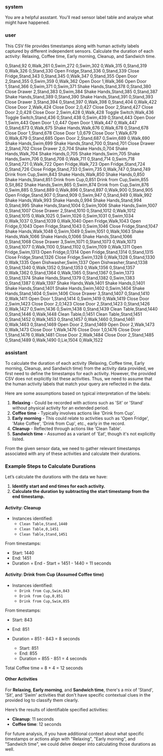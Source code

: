 ### system
You are a helpful assstant. You'll read sensor label table and analyze what might have happened.
### user

This CSV file provides timestamps along with human activity labels captured by different independent sensors.
Calculate the duration of each activity: Relaxing, Coffee time, Early morning, Cleanup, and Sandwich time.
    
0,Stand,92
0,Walk,261
0,Swim,272
0,Swim,302
0,Walk,315
0,Stand,319
0,Walk,326
0,Stand,330
Open Fridge,Stand,336
0,Stand,339
Close Fridge,Stand,343
0,Stand,345
0,Walk,347
0,Stand,355
Open Door 2,Stand,355
0,Swim,359
0,Walk,362
Open Door 1,Walk,366
Open Door 1,Stand,366
0,Swim,371
0,Swim,371
Shake Hands,Stand,378
0,Stand,380
Close Drawer 2,Stand,383
0,Swim,384
Shake Hands,Stand,385
0,Stand,387
Shake Hands,Stand,389
0,Stand,390
Shake Hands,Stand,391
0,Stand,393
Close Drawer 3,Stand,394
0,Stand,397
0,Walk,398
0,Stand,404
0,Walk,422
Close Door 2,Walk,424
Close Door 2,0,427
Close Door 2,Stand,427
Close Door 2,0,428
Close Door 2,Swim,428
0,Walk,428
Toggle Switch,Walk,436
Toggle Switch,Stand,436
0,Stand,438
0,Swim,439
0,Stand,443
Open Door 1,Swim,443
Open Door 1,0,447
Open Door 1,Walk,447
0,Walk,447
0,Stand,673
0,Walk,675
Shake Hands,Walk,676
0,Walk,678
0,Stand,678
Close Door 1,Stand,678
Close Door 1,0,679
Close Door 1,Walk,679
0,Walk,679
0,Stand,685
Open Door 2,Stand,687
0,Swim,689
0,Walk,690
Shake Hands,Swim,699
Shake Hands,Stand,700
0,Stand,701
Close Drawer 2,Stand,702
Close Drawer 2,0,704
Shake Hands,0,704
Shake Hands,Walk,704
Shake Hands,0,705
Shake Hands,Swim,705
Shake Hands,Swim,706
0,Stand,708
0,Walk,711
0,Stand,714
0,Swim,718
0,Stand,721
0,Walk,722
Open Fridge,Walk,723
Open Fridge,Stand,724
0,Stand,726
Close Fridge,Stand,733
0,Swim,735
0,Walk,747
0,Stand,749
Drink from Cup,Swim,843
Shake Hands,Walk,850
Shake Hands,0,850
Shake Hands,Stand,851
Drink from Cup,0,851
Drink from Cup,Swim,855
0,Sit,862
Shake Hands,Swim,865
0,Swim,874
Drink from Cup,Swim,876
0,Swim,885
0,Stand,889
0,Walk,896
0,Stand,897
0,Walk,900
0,Stand,905
Open Fridge,Stand,907
0,Stand,909
0,Swim,947
0,Stand,949
0,Walk,992
Shake Hands,Walk,993
Shake Hands,0,994
Shake Hands,Stand,994
0,Stand,995
Shake Hands,Stand,1004
0,Swim,1006
Shake Hands,Swim,1007
0,Stand,1007
Close Drawer 2,Stand,1010
0,Stand,1012
0,Walk,1012
0,Stand,1015
0,Walk,1025
0,Swim,1026
0,Swim,1031
0,Swim,1034
0,Walk,1037
0,Stand,1039
0,Walk,1040
Open Fridge,Walk,1043
Open Fridge,0,1043
Open Fridge,Stand,1043
0,Swim,1046
Close Fridge,Stand,1047
Shake Hands,Walk,1048
0,Swim,1049
0,Swim,1051
0,Walk,1063
Shake Hands,Walk,1066
Shake Hands,0,1066
Shake Hands,Stand,1066
0,Stand,1068
Close Drawer 3,Swim,1071
0,Stand,1073
0,Walk,1073
0,Stand,1077
0,Walk,1100
0,Stand,1102
0,Swim,1109
0,Walk,1311
Open Fridge,Swim,1313
Open Fridge,0,1314
Open Fridge,Stand,1314
0,Stand,1315
Close Fridge,Stand,1326
Close Fridge,Swim,1328
0,Walk,1328
0,Stand,1330
0,Walk,1335
Open Dishwasher,Swim,1337
Open Dishwasher,Stand,1338
0,Stand,1340
0,Walk,1352
0,Stand,1353
0,Walk,1356
0,Stand,1357
0,Walk,1362
0,Stand,1364
0,Walk,1365
0,Stand,1367
0,Swim,1373
0,Stand,1374
Shake Hands,Stand,1379
0,Stand,1382
0,Swim,1383
0,Stand,1387
0,Walk,1397
Shake Hands,Walk,1401
Shake Hands,0,1401
Shake Hands,Stand,1401
Shake Hands,Swim,1402
0,Swim,1404
Shake Hands,Stand,1404
0,Swim,1406
Close Drawer 3,Stand,1407
0,Stand,1410
0,Walk,1411
Open Door 1,Stand,1414
0,Swim,1419
0,Walk,1419
Close Door 2,Swim,1423
Close Door 2,0,1423
Close Door 2,Stand,1423
0,Stand,1426
0,Walk,1427
0,Swim,1436
0,Swim,1438
0,Stand,1439
Clean Table,Stand,1440
0,Stand,1446
0,Walk,1448
Clean Table,0,1451
Clean Table,Stand,1451
0,Stand,1452
0,Walk,1453
0,Stand,1457
0,Walk,1460
0,Stand,1461
0,Walk,1463
0,Stand,1469
Open Door 2,Stand,1469
Open Door 2,Walk,1473
0,Walk,1473
Close Door 1,Walk,1476
Close Door 1,0,1476
Close Door 1,Stand,1476
0,Walk,1481
Close Door 2,Walk,1484
Close Door 2,Stand,1485
0,Stand,1489
0,Walk,1490
0,Lie,1504
0,Walk,1522

### assistant
To calculate the duration of each activity (Relaxing, Coffee time, Early morning, Cleanup, and Sandwich time) from the activity data provided, we first need to define the timestamps for each activity. However, the provided CSV does not explicitly list these activities. Thus, we need to assume that the human activity labels that match your query are reflected in the data.

Here are some assumptions based on typical interpretation of the labels:
1. **Relaxing** - Could be recorded with actions such as 'Sit' or 'Stand' without physical activity for an extended period.
2. **Coffee time** - Typically involves actions like 'Drink from Cup'.
3. **Early morning** - This could relate to activities such as 'Open Fridge', 'Make Coffee', 'Drink from Cup', etc., early in the record.
4. **Cleanup** - Reflected through actions like 'Clean Table'.
5. **Sandwich time** - Assumed as a variant of 'Eat', though it's not explicitly listed.

From the given sensor data, we need to gather relevant timestamps associated with any of these activities and calculate their durations. 

### Example Steps to Calculate Durations
Let’s calculate the durations with the data we have:

1. **Identify start and end times for each activity.**
2. **Calculate the duration by subtracting the start timestamp from the end timestamp.**

#### Activity: Cleanup

- Instances identified:
  - `Clean Table,Stand,1440`
  - `Clean Table,0,1451`
  - `Clean Table,Stand,1451`

From timestamps:
- Start: 1440
- End: 1451
- Duration = End - Start = 1451 - 1440 = 11 seconds

#### Activity: Drink from Cup (Assumed Coffee time)

- Instances identified:
  - `Drink from Cup,Swim,843`
  - `Drink from Cup,0,851`
  - `Drink from Cup,Swim,855`

From timestamps:
- Start: 843
- End: 851
- Duration = 851 - 843 = 8 seconds

  - Start: 851
  - End: 855
  - Duration = 855 - 851 = 4 seconds

Total Coffee time = 8 + 4 = 12 seconds

#### Other Activities
For **Relaxing**, **Early morning**, and **Sandwich time**, there's a mix of 'Stand', 'Sit', and 'Swim' activities that don't have specific contextual clues in the provided log to classify them clearly.

Here’s the results of identifiable specified activities:
- **Cleanup**: 11 seconds
- **Coffee time**: 12 seconds

For future analysis, if you have additional context about what specific timestamps or actions align with "Relaxing", "Early morning", and "Sandwich time", we could delve deeper into calculating those durations as well.
